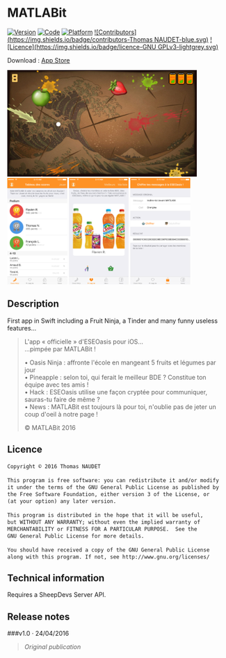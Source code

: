 # MATLABit

[![Version](https://img.shields.io/badge/version-1.0-green.svg)](https://itunes.apple.com/app/apple-store/id1102827778?pt=104224803&ct=GitHub&mt=8)
[![Code](https://img.shields.io/badge/code-Swift-orange.svg)](https://developer.apple.com/swift/)
[![Platform](https://img.shields.io/badge/platform-iOS-red.svg)](http://www.apple.com/ios/)
[![Contributors](https://img.shields.io/badge/contributors-Thomas NAUDET-blue.svg)](http://twitter.com/tomn94)
[![Licence](https://img.shields.io/badge/licence-GNU GPLv3-lightgrey.svg)](http://www.gnu.org/licenses/)

Download : [App Store](https://itunes.apple.com/app/apple-store/id1102827778?pt=104224803&ct=GitHub&mt=8)

<img src="/Captures App Store/6/2.png?raw=true" height="245" />
<img src="/Captures App Store/6/3.png?raw=true" height="245" />
<img src="/Captures App Store/6/4.png?raw=true" height="245" />
<img src="/Captures App Store/6/5.png?raw=true" height="245" />

## Description

First app in Swift including a Fruit Ninja, a Tinder and many funny useless features…

> L'app « officielle » d'ESEOasis pour iOS…<br>
> …pimpée par MATLABit !
> 
> • Oasis Ninja : affronte l'école en mangeant 5 fruits et légumes par jour<br>
> • Pineapple : selon toi, qui ferait le meilleur BDE ? Constitue ton équipe avec tes amis !<br>
> • Hack : ESEOasis utilise une façon cryptée pour communiquer, sauras-tu faire de même ?<br>
> • News : MATLABit est toujours là pour toi, n'oublie pas de jeter un coup d'oeil à notre page !
> 
> © MATLABit 2016


## Licence

    Copyright © 2016 Thomas NAUDET

    This program is free software: you can redistribute it and/or modify
    it under the terms of the GNU General Public License as published by
    the Free Software Foundation, either version 3 of the License, or
    (at your option) any later version.

    This program is distributed in the hope that it will be useful,
    but WITHOUT ANY WARRANTY; without even the implied warranty of
    MERCHANTABILITY or FITNESS FOR A PARTICULAR PURPOSE.  See the
    GNU General Public License for more details.

    You should have received a copy of the GNU General Public License
    along with this program. If not, see http://www.gnu.org/licenses/


## Technical information

Requires a SheepDevs Server API.

## Release notes
###v1.0 · 24/04/2016
> *Original publication*
